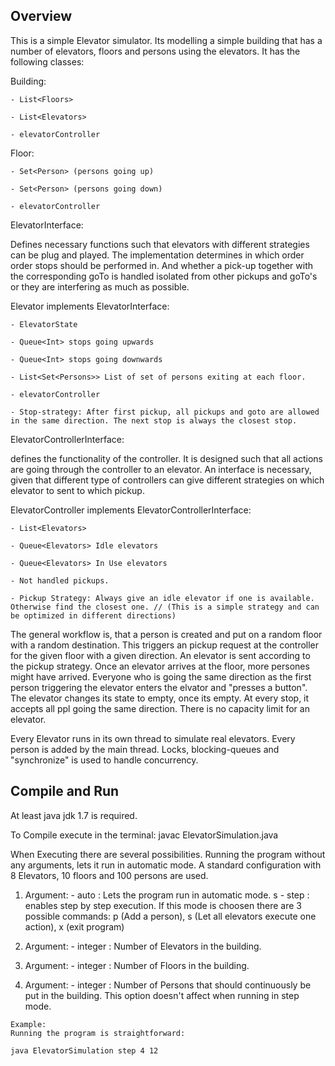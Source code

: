 ## Overview 
This is a simple Elevator simulator. Its modelling a simple building that has a number of elevators, floors and persons using
the elevators. It has the following classes: 
 
 Building: 
 
    - List<Floors>
     
    - List<Elevators>
     
    - elevatorController
    
    
 Floor: 
 
    - Set<Person> (persons going up)
    
    - Set<Person> (persons going down)
    
    - elevatorController
 
ElevatorInterface:
 
 Defines necessary functions such that elevators with different strategies can be plug and played. 
 The implementation determines in which order order stops should be performed in. And whether a pick-up together with the corresponding goTo
 is handled isolated from other pickups and goTo's or they are interfering as much as possible. 
  
        
 Elevator implements ElevatorInterface:
  
    - ElevatorState
    
    - Queue<Int> stops going upwards
    
    - Queue<Int> stops going downwards
    
    - List<Set<Persons>> List of set of persons exiting at each floor.                                          
     
    - elevatorController                               
                                                       
    - Stop-strategy: After first pickup, all pickups and goto are allowed in the same direction. The next stop is always the closest stop.
      
    
 ElevatorControllerInterface:
  
  defines the functionality of the controller. It is designed such that all actions are going through the
  controller to an elevator. An interface is necessary, given that different type of controllers can give different strategies on which
  elevator to sent to which pickup.      
 
 ElevatorController implements ElevatorControllerInterface: 
 
    - List<Elevators>
     
    - Queue<Elevators> Idle elevators
    
    - Queue<Elevators> In Use elevators
    
    - Not handled pickups.
    
    - Pickup Strategy: Always give an idle elevator if one is available. Otherwise find the closest one. // (This is a simple strategy and can be optimized in different directions)   
        
 The general workflow is, that a person is created and put on a random floor with a random destination. This triggers an pickup request at the controller for the given floor with a given direction. An elevator is sent
 according to the pickup strategy. Once an elevator arrives at the floor, more persones might have arrived. Everyone who is going the same direction as the first person triggering the
  elevator enters the elvator and "presses a button". The elevator changes its state to empty, once its empty. At every stop, it accepts all ppl going the same direction. There is no capacity 
  limit for an elevator. 
  
  Every Elevator runs in its own thread to simulate real elevators. Every person is added by the main thread. Locks, blocking-queues and "synchronize" is used to handle concurrency.  
  
  ## Compile and Run
   At least java jdk 1.7 is required. 
    
   To Compile execute in the terminal: javac ElevatorSimulation.java
   
   When Executing there are several possibilities. Running the program without any arguments, lets it run in automatic mode. A standard configuration with 8 Elevators, 10 floors and 100 persons are used. 
   1. Argument: 
    - auto : Lets the program run in automatic mode. s
    - step : enables step by step execution. If this mode is choosen there are 3 possible commands: p (Add a person), s (Let all elevators execute one action), x (exit program)
    
   2. Argument: 
    - integer : Number of Elevators in the building. 
    
   3. Argument:
    - integer : Number of Floors in the building. 
   
   4. Argument:
    - integer : Number of Persons that should continuously be put in the building.   This option doesn't affect when running in step mode.  
    
    Example: 
    Running the program is straightforward:  
    
    java ElevatorSimulation step 4 12
    